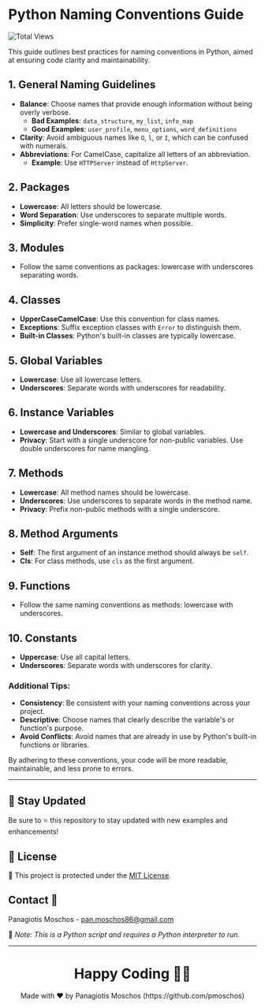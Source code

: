 # Python Naming Conventions Guide

![Total Views](https://views.whatilearened.today/views/github/pmoschos/pmoschos.svg)

This guide outlines best practices for naming conventions in Python, aimed at ensuring code clarity and maintainability.

## 1. General Naming Guidelines
- **Balance**: Choose names that provide enough information without being overly verbose.
  - **Bad Examples**: `data_structure`, `my_list`, `info_map`
  - **Good Examples**: `user_profile`, `menu_options`, `word_definitions`
- **Clarity**: Avoid ambiguous names like `O`, `l`, or `I`, which can be confused with numerals.
- **Abbreviations**: For CamelCase, capitalize all letters of an abbreviation. 
  - **Example**: Use `HTTPServer` instead of `HttpServer`.

## 2. Packages
- **Lowercase**: All letters should be lowercase.
- **Word Separation**: Use underscores to separate multiple words.
- **Simplicity**: Prefer single-word names when possible.

## 3. Modules
- Follow the same conventions as packages: lowercase with underscores separating words.

## 4. Classes
- **UpperCaseCamelCase**: Use this convention for class names.
- **Exceptions**: Suffix exception classes with `Error` to distinguish them.
- **Built-in Classes**: Python's built-in classes are typically lowercase.

## 5. Global Variables
- **Lowercase**: Use all lowercase letters.
- **Underscores**: Separate words with underscores for readability.

## 6. Instance Variables
- **Lowercase and Underscores**: Similar to global variables.
- **Privacy**: Start with a single underscore for non-public variables. Use double underscores for name mangling.

## 7. Methods
- **Lowercase**: All method names should be lowercase.
- **Underscores**: Use underscores to separate words in the method name.
- **Privacy**: Prefix non-public methods with a single underscore.

## 8. Method Arguments
- **Self**: The first argument of an instance method should always be `self`.
- **Cls**: For class methods, use `cls` as the first argument.

## 9. Functions
- Follow the same naming conventions as methods: lowercase with underscores.

## 10. Constants
- **Uppercase**: Use all capital letters.
- **Underscores**: Separate words with underscores for clarity.

### Additional Tips:
- **Consistency**: Be consistent with your naming conventions across your project.
- **Descriptive**: Choose names that clearly describe the variable's or function's purpose.
- **Avoid Conflicts**: Avoid names that are already in use by Python's built-in functions or libraries.

By adhering to these conventions, your code will be more readable, maintainable, and less prone to errors.

---

## 📢 Stay Updated

Be sure to ⭐ this repository to stay updated with new examples and enhancements!

## 📄 License
🔐 This project is protected under the [MIT License](https://mit-license.org/).


## Contact 📧
Panagiotis Moschos - pan.moschos86@gmail.com

🔗 *Note: This is a Python script and requires a Python interpreter to run.*

---
<h1 align=center>Happy Coding 👨‍💻 </h1>

<p align="center">
  Made with ❤️ by Panagiotis Moschos (https://github.com/pmoschos)
</p>